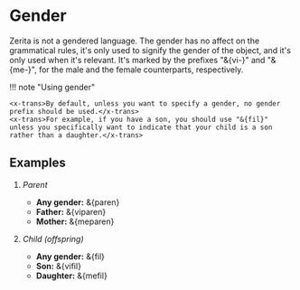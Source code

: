 # <x-trans>Gender</x-trans>

<x-trans>Zerita is not a gendered language.</x-trans>
<x-trans>The gender has no affect on the grammatical rules, it's only used to signify the gender of the object, and it's only used when it's relevant.</x-trans>
<x-trans>It's marked by the prefixes "&{vi-}" and "&{me-}", for the male and the female counterparts, respectively.</x-trans>

!!! note "<x-trans>Using gender</x-trans>"

    <x-trans>By default, unless you want to specify a gender, no gender prefix should be used.</x-trans>
    <x-trans>For example, if you have a son, you should use "&{fil}" unless you specifically want to indicate that your child is a son rather than a daughter.</x-trans>

## <x-trans>Examples</x-trans>

1.  _<x-trans>Parent</x-trans>_

    - **<x-trans>Any gender</x-trans>:** &{paren}
    - **<x-trans>Father</x-trans>:** &{viparen}
    - **<x-trans>Mother</x-trans>:** &{meparen}

1.  _<x-trans>Child (offspring)</x-trans>_

    - **<x-trans>Any gender</x-trans>:** &{fil}
    - **<x-trans>Son</x-trans>:** &{vifil}
    - **<x-trans>Daughter</x-trans>:** &{mefil}
